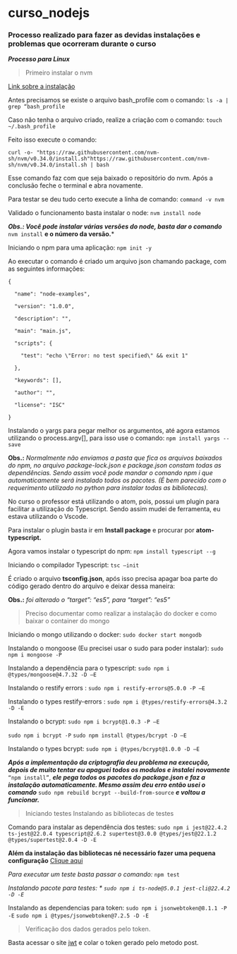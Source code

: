 # curso_nodejs
### Processo realizado para fazer as devidas instalações e problemas que ocorreram durante o curso

***Processo para Linux***

 >Primeiro instalar o nvm 


[Link sobre a instalação](https://github.com/nvm-sh/nvm#install--update-script)

Antes precisamos se existe o arquivo bash_profile com o comando:
`ls -a | grep “bash_profile`

Caso não tenha o arquivo criado, realize a criação com o comando:
`touch ~/.bash_profile`

Feito isso execute o comando:

`curl -o- "https://raw.githubusercontent.com/nvm-sh/nvm/v0.34.0/install.sh"https://raw.githubusercontent.com/nvm-sh/nvm/v0.34.0/install.sh | bash`

Esse comando faz com que seja baixado o repositório do nvm. Após a conclusão feche o terminal e abra novamente.

Para testar se deu tudo certo execute a linha de comando:
`command -v nvm`

Validado o funcionamento basta instalar o node:
`nvm install node`

***Obs.: Você pode instalar várias versões do node, basta dar o comando*** `nvm install` **e o número da versão.***


Iniciando o npm para uma aplicação:
`npm init -y`

Ao executar o comando é criado um arquivo json chamando package, com as seguintes informações: 
```
{ 

  "name": "node-examples", 

  "version": "1.0.0", 

  "description": "", 

  "main": "main.js", 

  "scripts": { 

    "test": "echo \"Error: no test specified\" && exit 1" 

  }, 

  "keywords": [], 

  "author": "", 

  "license": "ISC" 

} 
```
 
Instalando o yargs para pegar melhor os argumentos, até agora estamos utilizando o process.argv[], para isso use o comando:
`npm install yargs --save`


**Obs.:** *Normalmente não enviamos a pasta que fica os arquivos baixados do npm, no arquivo package-lock.json e package.json constam todas as dependências. Sendo assim você pode mandar o comando npm i que automaticamente será instalado todos os pacotes. (É bem parecido com o requerimento utilizado no python para instalar todas as bibliotecas).*

No curso o professor está utilizando o atom, pois, possui um plugin para facilitar a utilização do Typescript. Sendo assim mudei de ferramenta, eu estava utilizando o Vscode. 

Para instalar o plugin basta ir em **Install package** e procurar por **atom-typescript.** 

Agora vamos instalar o typescript do npm:
`npm install typescript --g`

Iniciando o compilador Typescript:
`tsc –init`

É criado o arquivo **tsconfig.json**, após isso precisa apagar boa parte do código gerado dentro do arquivo e deixar dessa maneira: 

**Obs.:** *foi alterado o “target”: “es5”, para “target”: “es5”*

> Preciso documentar como realizar a instalação do docker e como baixar o container do mongo 

Iniciando o mongo utilizando o docker:
`sudo docker start mongodb`

Instalando o mongoose (Eu precisei usar o sudo para poder instalar):
`sudo npm i mongoose -P`

Instalando a dependência para o typescript:
`sudo npm i @types/mongoose@4.7.32 -D –E`


Instalando o restify errors :
`sudo npm i restify-errors@5.0.0 -P –E`

Instalando o types restify-errors :
`sudo npm i @types/restify-errors@4.3.2 -D -E`

Instalando o bcrypt:
`sudo npm i bcrypt@1.0.3 -P –E`


`sudo npm i bcrypt -P`
`sudo npm install @types/bcrypt -D –E`

Instalando o types bcrypt:
`sudo npm i @types/bcrypt@1.0.0 -D –E`

***Após a implementação da criptografia deu problema na execução, depois de muito tentar eu apaguei todos os modulos e instalei novamente*** `“npm install”`, ***ele pega todos os pacotes do package.json e faz a instalação automaticamente. Mesmo assim deu erro então usei o comando*** `sudo npm rebuild bcrypt --build-from-source` ***e voltou a funcionar.***

> Iniciando testes
> Instalando as bibliotecas de testes

Comando para instalar as dependência dos testes:
`sudo npm i jest@22.4.2 ts-jest@22.0.4 typescript@2.6.2 supertest@3.0.0 @types/jest@22.1.2 @types/supertest@2.0.4 -D -E`

**Além da instalação das bibliotecas né necessário fazer uma pequena configuração**
[Clique aqui](https://github.com/dieinimymaganha/curso_nodejs/commit/8a202b84513cc8d95e14fb85cbcbce5f3bef89b4)

*Para executar um teste basta passar o comando:*
`npm test`


*Instalando pacote para testes: *
`sudo npm i ts-node@5.0.1 jest-cli@22.4.2 -D -E`*

Instalando as dependencias para token:
`sudo npm i jsonwebtoken@8.1.1 -P -E`
`sudo npm i @types/jsonwebtoken@7.2.5 -D -E`


> Verificação dos dados gerados pelo token.

Basta acessar o site [jwt](https://jwt.io) e colar o token gerado pelo metodo post.
